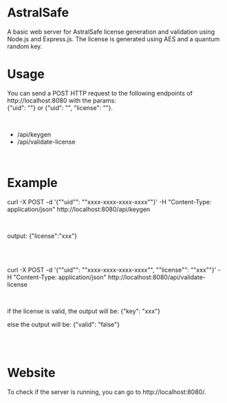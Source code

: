 # AstralSafe
A basic web server for AstralSafe license generation and validation using Node.js and Express.js.
The license is generated using AES and a quantum random key.

# Usage

You can send a POST HTTP request to the following endpoints of http://localhost:8080 with the params: <br />
{"uid": ""} or {"uid": "", "license": ""}.

<br />

<ul>
  <li> /api/keygen </li>
  <li> /api/validate-license </li>
</ul>

<br />

# Example

curl -X POST -d '{""uid"": ""xxxx-xxxx-xxxx-xxxx""}' -H "Content-Type: application/json" http://localhost:8080/api/keygen

<br/>

output: {"license":"xxx"}

<br /><br />

curl -X POST -d '{""uid"": ""xxxx-xxxx-xxxx-xxxx"", ""license"": ""xxx""}' -H "Content-Type: application/json" http://localhost:8080/api/validate-license

<br />

if the license is valid, the output will be: {"key": "xxx"}

else the output will be: {"valid": "false"}

<br />
<br />

# Website

To check if the server is running, you can go to http://localhost:8080/.